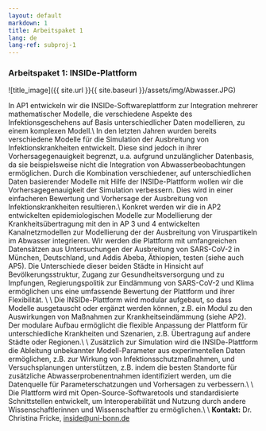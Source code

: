 ```yaml
---
layout: default
markdown: 1
title: Arbeitspaket 1
lang: de
lang-ref: subproj-1
---
```


### Arbeitspaket 1: INSIDe-Plattform

![title_image]({{ site.url }}{{ site.baseurl }}/assets/img/Abwasser.JPG)

In AP1 entwickeln wir die INSIDe-Softwareplattform zur Integration mehrerer mathematischer Modelle, die verschiedene Aspekte des Infektionsgeschehens auf Basis unterschiedlicher Daten modellieren, zu einem komplexen Modell.\\
In den letzten Jahren wurden bereits verschiedene Modelle für die Simulation der Ausbreitung von Infektionskrankheiten entwickelt. Diese sind jedoch in ihrer Vorhersagegenauigkeit begrenzt, u.a. aufgrund unzulänglicher Datenbasis, da sie beispielsweise nicht die Integration von Abwasserbeobachtungen ermöglichen. Durch die Kombination verschiedener, auf unterschiedlichen Daten basierender Modelle mit Hilfe der INSIDe-Plattform wollen wir die Vorhersagegenauigkeit der Simulation verbessern. Dies wird in einer einfacheren Bewertung und Vorhersage der Ausbreitung von Infektionskrankheiten resultieren.\\
Konkret werden wir die in AP2 entwickelten epidemiologischen Modelle zur Modellierung der Krankheitsübertragung mit den in AP 3 und 4 entwickelten Kanalnetzmodellen zur Modellierung der der Ausbreitung von Viruspartikeln im Abwasser integrieren. Wir werden die Plattform mit umfangreichen Datensätzen aus Untersuchungen der Ausbreitung von SARS-CoV-2 in München,
Deutschland, und Addis Abeba, Äthiopien, testen (siehe auch AP5). Die Unterschiede dieser beiden Städte in Hinsicht auf Bevölkerungsstruktur, Zugang zur Gesundheitsversorgung und zu Impfungen, Regierungspolitik zur Eindämmung von SARS-CoV-2 und Klima ermöglichen uns eine umfassende Bewertung der Plattform und ihrer Flexibilität. \\
\\
Die INSIDe-Plattform wird modular aufgebaut, so dass Modelle ausgetauscht oder ergänzt werden können, z.B. ein Modul zu den Auswirkungen von Maßnahmen zur Krankheitseindämmung (siehe AP2). Der modulare Aufbau ermöglicht die flexible Anpassung der Plattform für unterschiedliche Krankheiten und Szenarien, z.B. Übertragung auf andere Städte oder Regionen.\\
\\
Zusätzlich zur Simulation wird die INSIDe-Plattform die Ableitung unbekannter Modell-Parameter aus experimentellen Daten ermöglichen, z.B. zur Wirkung von Infektionsschutzmaßnahmen, und Versuchsplanungen unterstützen, z.B. indem die besten Standorte für zusätzliche Abwasserprobenentnahmen identifiziert werden, um die Datenquelle für Parameterschatzungen und Vorhersagen zu verbessern.\\
\\
Die Plattform wird mit Open-Source-Softwaretools und standardisierte Schnittstellen entwickelt, um Interoperabilität und Nutzung durch andere Wissenschaftlerinnen und Wissenschaftler zu ermöglichen.\\
\\
**Kontakt:** Dr. Christina Fricke, inside@uni-bonn.de